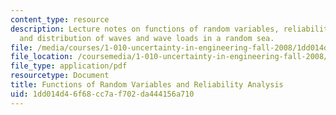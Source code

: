 ```yaml
---
content_type: resource
description: Lecture notes on functions of random variables, reliability analysis,
  and distribution of waves and wave loads in a random sea.
file: /media/courses/1-010-uncertainty-in-engineering-fall-2008/1dd014d46f68cc7af702da444156a710_app_12.pdf
file_location: /coursemedia/1-010-uncertainty-in-engineering-fall-2008/1dd014d46f68cc7af702da444156a710_app_12.pdf
file_type: application/pdf
resourcetype: Document
title: Functions of Random Variables and Reliability Analysis
uid: 1dd014d4-6f68-cc7a-f702-da444156a710
---
```


